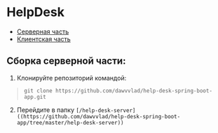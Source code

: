 # HelpDesk
- [Серверная часть](https://github.com/dawvvlad/help-desk-spring-boot-app/tree/master/help-desk-server)
- [Клиентская часть](https://github.com/dawvvlad/help-desk-spring-boot-app/tree/master/client)

## Сборка серверной части:
1. Клонируйте репозиторий командой:
>`git clone https://github.com/dawvvlad/help-desk-spring-boot-app.git`
2. Перейдите в папку `[/help-desk-server]((https://github.com/dawvvlad/help-desk-spring-boot-app/tree/master/help-desk-server))`
